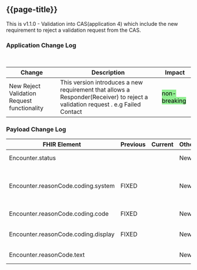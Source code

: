 ## {{page-title}}

This is v1.1.0 - Validation into CAS(application 4) which include the new requirement to reject a validation request from the CAS.

### Application Change Log


<br>


| Change                                    | Description                                     | Impact                                                                  | 
|-------------------------------------------|-------------------------------------------------|-------------------------------------------------------------------------|
| New Reject Validation Request functionality       | This version introduces a new requirement that allows a Responder(Receiver) to reject a validation request . e.g Failed Contact|   <mark style="background-color: LightGreen">non-breaking</mark>                                                                       |

### Payload Change Log


| FHIR Element                                         | Previous | Current    | Other   | Referral/Booking | Rationale                                                                                       |  Impact  |
|------------------------------------------------------|----------|------------|---------|------------------|-------------------------------------------------------------------------------------------------|----------|
|Encounter.status  |          |            |  New       |  Interim Response                |A status of 'cancelled' is to be used    | <mark style="background-color: LightGreen">non-breaking</mark>     | 
|Encounter.reasonCode.coding.system  | FIXED         |            |  New       |  Interim Response                |No longer a fixed value. A new CodeSystem is used when a Rejection is sent. https://fhir.nhs.uk/CodeSystem/rejected-reasons-bars    | <mark style="background-color: LightGreen">non-breaking</mark>     |
|Encounter.reasonCode.coding.code  |  FIXED        |            |  New       |  Interim Response                |No longer a fixed value. A Code from the relevant CodeSystem should be used. | <mark style="background-color: LightGreen">non-breaking</mark>     |
|Encounter.reasonCode.coding.display  | FIXED         |            |  New       |  Interim Response                |No longer a fixed value. A Display from the relevant CodeSystem should be used. | <mark style="background-color: LightGreen">non-breaking</mark>     |
|Encounter.reasonCode.text  |          |            |  New       |  Interim Response                | Supporting text for the Rejection can now be included | <mark style="background-color: LightGreen">non-breaking</mark>     |
                 

<br>